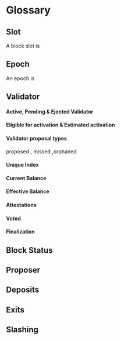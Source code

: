 # Glossary

## Slot

A block slot is

## Epoch

An epoch is

## Validator


#### Active, Pending & Ejected Validator


#### Eligible for activation & Estimated activation


#### Validator proposal types

proposed , missed ,orphaned

#### Unique Index 


#### Current Balance


#### Effective Balance


#### Attestations


#### Voted


#### Finalization


## Block Status


## Proposer 


## Deposits 


## Exits


## Slashing






